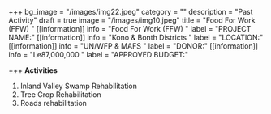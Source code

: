 +++
bg_image = "/images/img22.jpeg"
category = ""
description = "Past Activity"
draft = true
image = "/images/img10.jpeg"
title = "Food For Work (FFW) "
[[information]]
info = "Food For Work (FFW) "
label = "PROJECT NAME:"
[[information]]
info = "Kono & Bonth Districts "
label = "LOCATION:"
[[information]]
info = "UN/WFP &  MAFS "
label = "DONOR:"
[[information]]
info = "Le87,000,000 "
label = "APPROVED BUDGET:"

+++
**Activities**

1. Inland Valley Swamp Rehabilitation
2. Tree Crop Rehabilitation
3. Roads rehabilitation